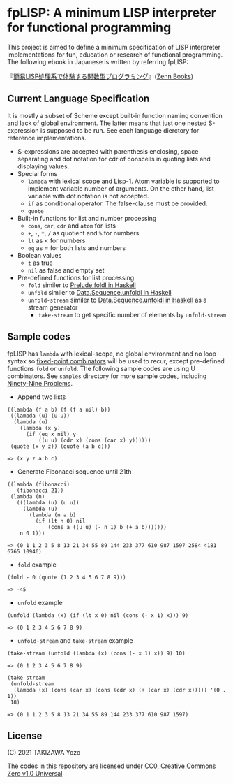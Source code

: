 # fpLISP: A minimum LISP interpreter for functional programming

This project is aimed to define a minimum specification of LISP interpreter implementations for fun, education or research of functional programming. The following ebook in Japanese is written by referring fpLISP:

『[簡易LISP処理系で体験する関数型プログラミング](http://bit.ly/fpLISP-book)』([Zenn Books](https://zenn.dev/books))

## Current Language Specification

It is mostly a subset of Scheme except built-in function naming convention and lack of global environment. The latter means that just one nested S-expression is supposed to be run. See each language dierctory for reference implementations.

* S-expressions are accepted with parenthesis enclosing, space separating and dot notation for cdr of conscells in quoting lists and displaying values.
* Special forms
	* `lambda` with lexical scope and Lisp-1. Atom variable is supported to implement variable number of arguments. On the other hand, list variable with dot notation is not accepted.
	* `if` as conditional operator. The false-clause must be provided.
	* `quote`
* Built-in functions for list and number processing
	* `cons`, `car`, `cdr` and `atom` for lists
	* `+`, `-`, `*`, `/` as quotient and `%` for numbers
	* `lt` as < for numbers
	* `eq` as = for both lists and numbers
* Boolean values
	* `t` as true
	* `nil` as false and empty set
* Pre-defined functions for list processing
	* `fold` similer to [Prelude.foldl in Haskell](http://zvon.org/other/haskell/Outputprelude/foldl_f.html)
	* `unfold` similer to [Data.Sequence.unfoldl in Haskell](https://hackage.haskell.org/package/containers-0.6.5.1/docs/Data-Sequence.html)
	* `unfold-stream` similer to [Data.Sequence.unfoldl in Haskell](https://hackage.haskell.org/package/containers-0.6.5.1/docs/Data-Sequence.html) as a stream generator
        * `take-stream` to get specific number of elements by `unfold-stream`

## Sample codes

fpLISP has `lambda` with lexical-scope, no global environment and no loop syntax so [fixed-point combinators](https://en.wikipedia.org/wiki/Fixed-point_combinator) will be used to recur, except pre-defined functions `fold` or `unfold`. The following sample codes are using U combinators. See `samples` directory for more sample codes, including [Ninety-Nine Problems](https://www.ic.unicamp.br/~meidanis/courses/mc336/2006s2/funcional/L-99_Ninety-Nine_Lisp_Problems.html).

* Append two lists
```
((lambda (f a b) (f (f a nil) b))
 ((lambda (u) (u u))
  (lambda (u)
    (lambda (x y)
      (if (eq x nil) y
          ((u u) (cdr x) (cons (car x) y))))))
 (quote (x y z)) (quote (a b c)))

=> (x y z a b c)
```

* Generate Fibonacci sequence until 21th
```
((lambda (fibonacci)
   (fibonacci 21))
 (lambda (n)
   (((lambda (u) (u u))
     (lambda (u)
       (lambda (n a b)
         (if (lt n 0) nil
             (cons a ((u u) (- n 1) b (+ a b)))))))
    n 0 1)))

=> (0 1 1 2 3 5 8 13 21 34 55 89 144 233 377 610 987 1597 2584 4181 6765 10946)
```

* `fold` example
```
(fold - 0 (quote (1 2 3 4 5 6 7 8 9)))

=> -45
```

* `unfold` example
```
(unfold (lambda (x) (if (lt x 0) nil (cons (- x 1) x))) 9)

=> (0 1 2 3 4 5 6 7 8 9)
```

* `unfold-stream` and `take-stream` example
```
(take-stream (unfold (lambda (x) (cons (- x 1) x)) 9) 10)

=> (0 1 2 3 4 5 6 7 8 9)
```
```
(take-stream
 (unfold-stream
  (lambda (x) (cons (car x) (cons (cdr x) (+ (car x) (cdr x))))) '(0 . 1))
 18)

=> (0 1 1 2 3 5 8 13 21 34 55 89 144 233 377 610 987 1597)
```


## License

(C) 2021 TAKIZAWA Yozo

The codes in this repository are licensed under [CC0, Creative Commons Zero v1.0 Universal](https://creativecommons.org/publicdomain/zero/1.0/)

